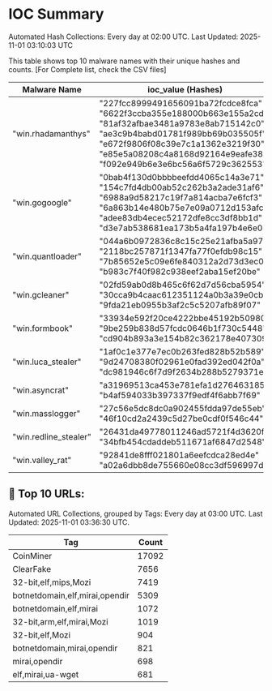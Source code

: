 # IOC Summary

Automated Hash Collections: Every day at 02:00 UTC. Last Updated: 2025-11-01 03:10:03 UTC

This table shows top 10 malware names with their unique hashes and counts. [For Complete list, check the CSV files]

| Malware Name | ioc_value (Hashes) | Count |
|--------------|--------------------|-------|
|  "win.rhadamanthys" |  "227fcc8999491656091ba72fcdce8fca"<br> "6622f3ccba355e188000b663e155a2cd"<br> "81af32afbae3481a9783e8ab715142c0"<br> "ae3c9b4babd01781f989bb69b035505f"<br> "e672f9806f08c39e7c1a1362e3219f30"<br> "e85e5a08208c4a8168d92164e9eafe38"<br> "f092e949b6e3e6bc56a6f5729c362553" | 7 |
|  "win.gogoogle" |  "0bab4f130d0bbbbeefdd4065c14a3e71"<br> "154c7fd4db00ab52c262b3a2ade31af6"<br> "6988a9d58217c19f7a814acba7e6fcf3"<br> "6a863b14e480b75e7e09a0712d153afc"<br> "adee83db4ecec52172dfe8cc3df8bb1d"<br> "d3e7ab538681ea173b5a4fa197b4e6e0" | 6 |
|  "win.quantloader" |  "044a6b0972836c8c15c25e21afba5a97"<br> "2118bc257871f1347fa77f0efdb98c15"<br> "7b85652e5c09e6fe840312a2d73d3ec0"<br> "b983c7f40f982c938eef2aba15ef20be" | 4 |
|  "win.gcleaner" |  "02fd59ab0d8b465c6f62d7d56cba5954"<br> "30cca9b4caac612351124a0b3a39e0cb"<br> "9fda21eb0955b3af2c5c5207afb89f07" | 3 |
|  "win.formbook" |  "33934e592f20ce4222bbe45192b50980"<br> "9be259b838d57fcdc0646b1f730c5448"<br> "cd904b893a3e154b82c362178e407309" | 3 |
|  "win.luca_stealer" |  "1af0c1e377e7ec0b263fed828b52b589"<br> "9d24708380f02961e0fad392ed042f0a"<br> "dc981946c6f7d9f2634b288b5279371e" | 3 |
|  "win.asyncrat" |  "a31969513ca453e781efa1d276463185"<br> "b4af594033b397337f9edf4f6abb7f69" | 2 |
|  "win.masslogger" |  "27c56e5dc8dc0a902455fdda97de55eb"<br> "46f10cd2a2439c5d27be0cdf0f546c44" | 2 |
|  "win.redline_stealer" |  "26431da49778011246ad5721f4d3620f"<br> "34bfb454cdaddeb511671af6847d2548" | 2 |
|  "win.valley_rat" |  "92841de8fff021801a6eefcdca28ed4e"<br> "a02a6dbb8de755660e08cc3df596997d" | 2 |

<!-- url_summary_start -->
## 🔗 Top 10 URLs:

Automated URL Collections, grouped by Tags: Every day at 03:00 UTC. Last Updated: 2025-11-01 03:36:30 UTC.

| Tag | Count |
|-----|-------|
| CoinMiner | 17092 |
| ClearFake | 7656 |
| 32-bit,elf,mips,Mozi | 7419 |
| botnetdomain,elf,mirai,opendir | 5309 |
| botnetdomain,elf,mirai | 1072 |
| 32-bit,arm,elf,mirai,Mozi | 1019 |
| 32-bit,elf,Mozi | 904 |
| botnetdomain,mirai,opendir | 821 |
| mirai,opendir | 698 |
| elf,mirai,ua-wget | 681 |
<!-- url_summary_end -->
